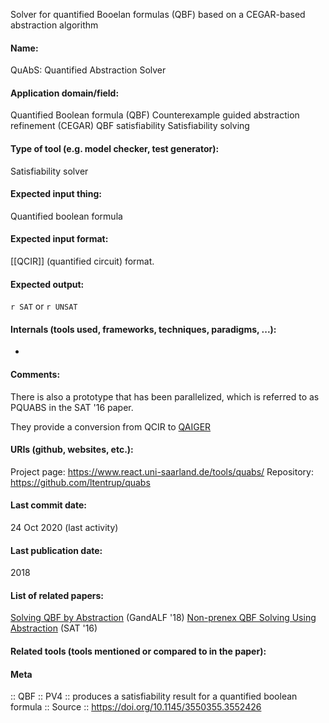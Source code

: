 Solver for quantified Booelan formulas (QBF) based on a CEGAR-based abstraction algorithm

#### Name:
QuAbS: Quantified Abstraction Solver

#### Application domain/field:
Quantified Boolean formula (QBF)
Counterexample guided abstraction refinement (CEGAR)
QBF satisfiability
Satisfiability solving

#### Type of tool (e.g. model checker, test generator):
Satisfiability solver

#### Expected input thing:
Quantified boolean formula

#### Expected input format:
[[QCIR]] (quantified circuit) format.

#### Expected output:
`r SAT` or `r UNSAT`

#### Internals (tools used, frameworks, techniques, paradigms, ...):
-

#### Comments:
There is also a prototype that has been parallelized, which is referred to as PQUABS in the SAT '16 paper.

They provide a conversion from QCIR to [QAIGER](../../Formats/QAIGER.md)

#### URIs (github, websites, etc.):
Project page: https://www.react.uni-saarland.de/tools/quabs/
Repository: https://github.com/ltentrup/quabs

#### Last commit date:
24 Oct 2020 (last activity)

#### Last publication date:
2018

#### List of related papers:
[Solving QBF by Abstraction](https://doi.org/10.4204/EPTCS.277.7) (GandALF '18)
[Non-prenex QBF Solving Using Abstraction](https://doi.org/10.1007/978-3-319-40970-2_24) (SAT '16)

#### Related tools (tools mentioned or compared to in the paper):

#### Meta
:: QBF
:: PV4 :: produces a satisfiability result for a quantified boolean formula
:: Source :: https://doi.org/10.1145/3550355.3552426
